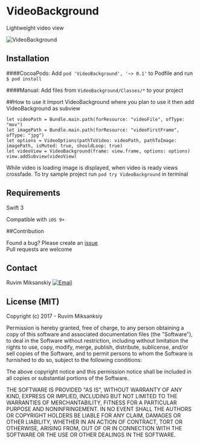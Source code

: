 # VideoBackground
Lightweight video view

![VideoBackground](http://codingroup.com/assets/external/video-background.gif)

## Installation 
####CocoaPods:
Add `pod 'VideoBackground', '~> 0.1'` to Podfile and run `$ pod install`


####Manual:
Add files from `VideoBackground/Classes/*` to your project

##How to use it 
Import VideoBackground where you plan to use it then add VideoBackground as subview
 
```
let videoPath = Bundle.main.path(forResource: "videoFile", ofType: "mov")
let imagePath = Bundle.main.path(forResource: "videoFirstFrame", ofType: "jpg")
let options = VideoOptions(pathToVideo: videoPath, pathToImage: imagePath, isMuted: true, shouldLoop: true)
let videoView = VideoBackground(frame: view.frame, options: options)
view.addSubview(videoView)
```

While video is loading image is displayed, when video is ready views crossfade. To try sample project run `pod try VideoBackground` in terminal



## Requirements

Swift 3

Compatible with `iOS 9+`

##Contribution

Found a bug? Please create an [issue](https://github.com/mruvim/VideoBackground/issues) </br>
Pull requests are welcome


## Contact

Ruvim Miksanskiy 
<a href="mailto:ruva@codingroup.com">![Email](http://codingroup.com/assets/external/email-icon.png)</a>

## License (MIT)

Copyright (c) 2017 -  Ruvim Miksanksiy

Permission is hereby granted, free of charge, to any person obtaining a copy
of this software and associated documentation files (the "Software"), to deal
in the Software without restriction, including without limitation the rights
to use, copy, modify, merge, publish, distribute, sublicense, and/or sell
copies of the Software, and to permit persons to whom the Software is
furnished to do so, subject to the following conditions:

The above copyright notice and this permission notice shall be included in
all copies or substantial portions of the Software.

THE SOFTWARE IS PROVIDED "AS IS", WITHOUT WARRANTY OF ANY KIND, EXPRESS OR
IMPLIED, INCLUDING BUT NOT LIMITED TO THE WARRANTIES OF MERCHANTABILITY,
FITNESS FOR A PARTICULAR PURPOSE AND NONINFRINGEMENT. IN NO EVENT SHALL THE
AUTHORS OR COPYRIGHT HOLDERS BE LIABLE FOR ANY CLAIM, DAMAGES OR OTHER
LIABILITY, WHETHER IN AN ACTION OF CONTRACT, TORT OR OTHERWISE, ARISING FROM,
OUT OF OR IN CONNECTION WITH THE SOFTWARE OR THE USE OR OTHER DEALINGS IN
THE SOFTWARE.
